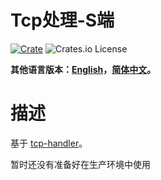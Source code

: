 # Tcp处理-S端

[![Crate](https://img.shields.io/crates/v/tcp-server.svg)](https://crates.io/crates/tcp-server)
![Crates.io License](https://img.shields.io/crates/l/tcp-server)

**其他语言版本：[English](README.md)，[简体中文](README_zh.md)。**

# 描述

基于 [tcp-handler](https://crates.io/crates/tcp-handler)。

暂时还没有准备好在生产环境中使用
